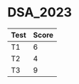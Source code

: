 # DSA_2023

| Test  | Score |
| ------------- | ------------- |
| T1  | 6  |
| T2  | 4  |
| T3  | 9  |
